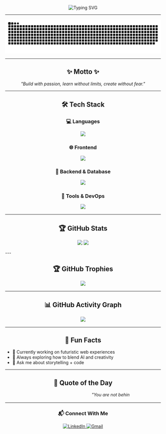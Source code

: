 <p align="center">
  <img src="https://readme-typing-svg.demolab.com?font=Fira+Code&size=28&pause=1000&color=E95420&width=435&lines=Hey+there+%F0%9F%91%8B%2C+I'm+Surabhi+M+R;Creative+Coder+%7C+Explorer+%7C+Tech+Enthusiast" alt="Typing SVG" />
</p>

---

<p align="center">
  <img src="https://github.com/Platane/snk/raw/output/github-contribution-grid-snake.svg" alt="GitHub Contribution Snake" />
</p>

---

<h2 align="center">✨ Motto ✨</h2>
<p align="center"><i>"Build with passion, learn without limits, create without fear."</i></p>

---

<h2 align="center">🛠 Tech Stack</h2>

<h3 align="center">💻 Languages</h3>
<p align="center">
  <img src="https://skillicons.dev/icons?i=js,ts,html,css,python&theme=light"/>
</p>

<h3 align="center">🌐 Frontend</h3>
<p align="center">
  <img src="https://skillicons.dev/icons?i=react,bootstrap,figma&theme=light"/>
</p>

<h3 align="center">🧠 Backend & Database</h3>
<p align="center">
  <img src="https://skillicons.dev/icons?i=nodejs,express,mongodb,firebase,mysql&theme=light"/>
</p>

<h3 align="center">🧰 Tools & DevOps</h3>
<p align="center">
  <img src="https://skillicons.dev/icons?i=git,github,vscode,postman&theme=light"/>
</p>

---

<h2 align="center">🏆 GitHub Stats</h2>
<p align="center">
  <img src="https://github-readme-stats.vercel.app/api?username=Surabhi-M-R&show_icons=true&theme=radical" />
  <img src="https://github-readme-stats.vercel.app/api/top-langs/?username=Surabhi-M-R&layout=compact&theme=radical" />
</p>
---

<h2 align="center">🏆 GitHub Trophies</h2>
<p align="center">
  <img src="https://github-profile-trophy.vercel.app/?username=Surabhi-M-R&theme=radical&no-bg=true&margin-w=15" />
</p>

---

<h2 align="center">📊 GitHub Activity Graph</h2>
<p align="center">
  <img src="https://github-readme-activity-graph.vercel.app/graph?username=surabhi-M-R&theme=react-dark" />
</p>

---

<h2 align="center">🌟 Fun Facts</h2>
<ul>
  <li>🔭 Currently working on futuristic web experiences</li>
  <li>🎯 Always exploring how to blend AI and creativity</li>
  <li>💬 Ask me about storytelling + code</li>
</ul>

---

<h2 align="center">🌈 Quote of the Day</h2>
<p align="center">
  <marquee width="60%" direction="left" scrollamount="6"><i>"You are not behind; you're just on your own timeline."</i></marquee>
</p>

---

<h3 align="center">📬 Connect With Me</h3>
<p align="center">
  <a href="https://www.linkedin.com/in/surabhi-m-r-baab98312" target="_blank">
    <img src="https://img.shields.io/badge/LinkedIn-blue?style=flat&logo=linkedin" alt="LinkedIn" />
  </a>
  <a href="mailto:surabhimr27@gmail.com">
    <img src="https://img.shields.io/badge/Gmail-D14836?style=flat&logo=gmail&logoColor=white" alt="Gmail" />
  </a>
</p>
